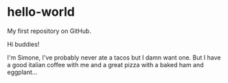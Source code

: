 # hello-world
My first repository on GitHub.

Hi buddies!

I'm Simone, I've probably never ate a tacos but I damn want one. But I have a good italian coffee with me and a great pizza with a baked ham and eggplant...
